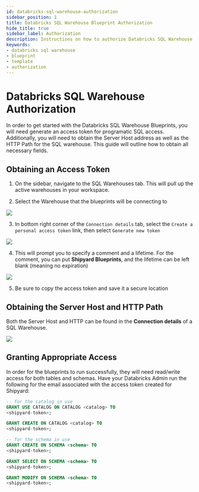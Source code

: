 ```yaml
---
id: databricks-sql-warehouse-authorization
sidebar_position: 1
title: Databricks SQL Warehouse Blueprint Authorization
hide_title: true
sidebar_label: Authorization
description: Instructions on how to authorize Databricks SQL Warehouse to work with Shipyard's low-code Databricks SQL Warehouse templates.
keywords:
- databricks sql warehouse
- blueprint
- template
- authorization
---
```


# Databricks SQL Warehouse Authorization
In order to get started with the Databricks SQL Warehouse Blueprints, you will need generate an access token for programatic SQL access. Additionally, you will need to obtain the Server Host address as well as the HTTP Path for the SQL warehouse. This guide will outline how to obtain all necessary fields. 

## Obtaining an Access Token
1. On the sidebar, navigate to the SQL Warehouses tab. This will pull up the active warehouses in your workspace.

2. Select the Warehouse that the blueprints will be connecting to

![](https://cdn.sanity.io/images/2xyydva6/dev/64bab1fdc25752d3c01e7c3006ce6a47e46dd98a-841x213.png?w=450)

3. In bottom right corner of the `Connection details` tab, select the `Create a personal access token` link, then select `Generate new token`

![](https://cdn.sanity.io/images/2xyydva6/dev/baac94bcd0ab4a9d9ccbfec8820c4c2f12b463da-772x194.png?w=450)


4. This will prompt you to specify a comment and a lifetime. For the comment, you can put **Shipyard Blueprints**, and the lifetime can be left blank (meaning no expiration)

![](https://cdn.sanity.io/images/2xyydva6/dev/cdf2a395e30ef5919d06e23c920fee20cfab4884-519x299.png?w=450)

5. Be sure to copy the access token and save it a secure location

## Obtaining the Server Host and HTTP Path
Both the Server Host and HTTP can be found in the **Connection details** of a SQL Warehouse. 

![](https://cdn.sanity.io/images/2xyydva6/dev/115f5091bf47625f75fa2f9e658dd09a4bcb2ca2-768x460.png?w=450)

## Granting Appropriate Access
In order for the blueprints to run successfully, they will need read/write access for both tables and schemas. Have your Databricks Admin run the following for the email associated with the access token created for Shipyard:
```sql
-- for the catalog in use
GRANT USE CATALOG ON CATALOG <catalog> TO
<shipyard-token>;

GRANT CREATE ON CATALOG <catalog> TO 
<shipyard-token>;

-- for the schema in use
GRANT CREATE ON SCHEMA <schema> TO 
<shipyard-token>;

GRANT SELECT ON SCHEMA <schema> TO 
<shipyard-token>;

GRANT MODIFY ON SCHEMA <schema> TO 
<shipyard-token>;

```
